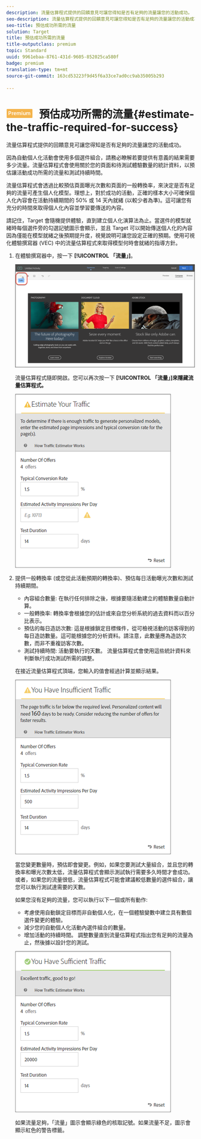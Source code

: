```yaml
---
description: 流量估算程式提供的回饋意見可讓您得知是否有足夠的流量讓您的活動成功。
seo-description: 流量估算程式提供的回饋意見可讓您得知是否有足夠的流量讓您的活動成功。
seo-title: 預估成功所需的流量
solution: Target
title: 預估成功所需的流量
title-outputclass: premium
topic: Standard
uuid: 9961ebaa-8761-431d-9605-852025ca580f
badge: premium
translation-type: tm+mt
source-git-commit: 163cd53223f9d45f6a33ce7ad0cc9ab35005b293

---
```



# ![PREMIUM](/help/assets/premium.png) 預估成功所需的流量{#estimate-the-traffic-required-for-success}

流量估算程式提供的回饋意見可讓您得知是否有足夠的流量讓您的活動成功。

因為自動個人化活動會使用多個選件組合，請務必瞭解若要提供有意義的結果需要多少流量。流量估算程式會使用關於您的頁面和待測試體驗數量的統計資料，以預估讓活動成功所需的流量和測試持續時間。

流量估算程式會透過比較預估頁面曝光次數和頁面的一般轉換率，來決定是否有足夠的流量可產生個人化模型。理想上，對於成功的活動，正確的樣本大小可確保個人化內容會在活動持續期間的 50% 或 14 天內就緒 (以較少者為準)。這可讓您有充分的時間來取得個人化內容並學習要傳送的內容。

請記住，Target 會隨機提供體驗，直到建立個人化演算法為止。當選件的模型就緒時每個選件旁的勾選記號圖示會顯示，並且 Target 可以開始傳送個人化的內容因為僅能在模型就緒之後預期提升度，視覺說明可讓您設定正確的預期。使用可視化體驗撰寫器 (VEC) 中的流量估算程式來取得模型何時會就緒的指導方針。

1. 在體驗撰寫器中，按一下 **[!UICONTROL 「流量」]**。

   ![流量圖示](/help/c-activities/t-automated-personalization/assets/icon-traffic.png)

   流量估算程式隨即開啟。您可以再次按一下 **[!UICONTROL 「流量」]來隱藏流量估算程式。**

   ![](assets/ap_est.png)

1. 提供一般轉換率 (或您從此活動預期的轉換率)、預估每日活動曝光次數和測試持續期間。

   * 內容組合數量: 在執行任何排除之後，根據要隨活動建立的體驗數量自動計算。
   * 一般轉換率: 轉換率會根據您的估計或來自您分析系統的過去資料而以百分比表示。
   * 預估的每日造訪次數: 這是根據鎖定目標條件，從可檢視活動的訪客得到的每日造訪數量。這可能根據您的分析資料。請注意，此數量應為造訪次數，而非不重複訪客次數。
   * 測試持續時間: 活動要執行的天數。
   流量估算程式會使用這些統計資料來判斷執行成功測試所需的調整。

   在接近流量估算程式頂端，您輸入的值會經過計算並顯示結果。

   ![](assets/ap_est_no.png)

   當您變更數量時，預估即會變更。例如，如果您要測試大量組合，並且您的轉換率和曝光次數太低，流量估算程式會顯示測試執行需要多久時間才會成功。或者，如果您的流量很低，流量估算程式可能會建議較低數量的選件組合，讓您可以執行測試達需要的天數。

   如果您沒有足夠的流量，您可以執行以下一個或所有動作:

   * 考慮使用自動鎖定目標而非自動個人化，在一個體驗變數中建立具有數個選件變更的體驗。
   * 減少您的自動個人化活動內選件組合的數量。
   * 增加活動的持續時間。
   調整數量直到流量估算程式指出您有足夠的流量為止，然後據以設計您的測試。

   ![](assets/ap_est_yes.png)

   如果流量足夠，「流量」圖示會顯示綠色的核取記號。如果流量不足，圖示會顯示紅色的警告標籤。
